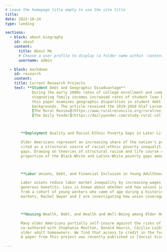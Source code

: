 ```yaml
---
# Leave the homepage title empty to use the site title
title:
date: 2022-10-24
type: landing

sections:
  - block: about.biography
    id: about
    content:
      title: About Me
      # Choose a user profile to display (a folder name within `content/authors/`)
      username: admin

  - block: markdown
    id: research
    content:
    title: Current Research Projects
    text: **Student Debt and Geographic Disadvantage**
            During the early 2000s rates of college enrollment and completion rose for young adults from rural backgrounds at the same time that rising college costs and 
            stagnating family incomes increased rates of student loan borrowing. Recently published in [Rural Sociology](https://onlinelibrary.wiley.com/doi/10.1111/ruso.12403), 
            this paper examines geographic disparities in student debt accumulation among a recent national cohort of US college-goers from rural, suburban, and urban 
            backgrounds. The article received the 2019-2020 Olaf Larson Graduate Student Paper Award from the Rural Sociological Society and was covered by                   
            [The Rural Review](https://www.ruralreconcile.org/ruralreview/geographyandstudendebt) and                                                                         
            [The Daily Yonder](https://dailyyonder.com/study-rural-college-goers-have-higher-debt-compared-to-non-rural-students/2021/11/08/).



       **Employment Quality and Racial-Ethnic Poverty Gaps in Later Life**

       Older Americans represent an increasing share of the nation's poor and racial-ethnic inequality in later life poverty is persistent. While lack of employment is often 
       cited as a structural source of racial-ethnic poverty inequalities, surprisingly little is known about the role of employment quality in maintaining racial-ethnic poverty 
       gaps. Drawing on theories of structural racism and life course cumulative disadvantage, Lora Phillips and I use Health and Retirement Study data to decompose the 
       proportion of the Black-White and Latinx-White poverty gaps among older adults that can be attributed to inequalities in employment quality across multiple dimensions.



       **Labor Unions, Debt, and Financial Inclusion in Young Adulthood**

       Labor unions reduce labor market inequality by increasing wages, compressing the wage distribution, stabilizing working hours, and offering more comprehensive and 
       generous benefits. Less is known about whether and how unions influence workers’ financial security beyond the labor market, as reflected in wealth and debt. Using data 
       from a cohort of young workers who came of age during a historical period of high inequality and insecurity, low unionization, and the deregulation of consumer credit 
       markets, Rachel Dwyer and I are investigating how union coverage influences the types of debts held by workers around age 30. 



       **Housing Wealth, Debt, and Health and Well-Being among Older Homeowners**

       Many older Americans partially self-insure against the risks of older age by accumulating assets, the most significant for many being home equity. A series of projects  
       co-authored with Stephanie Moulton, Donald Haurin, Cäzilia Loibl, and colleagues investigate how housing wealth and mortgage debt influence the health and well-being of 
       older adult homeowners. We find that access to credit in the form of mortgage borrowing is a key mechanism linking housing wealth to economic security and better health. 
       A paper from this project was recently published in [Social Science & Medicine](https://doi.org/10.1016/j.socscimed.2022.115437).
     
---
```

